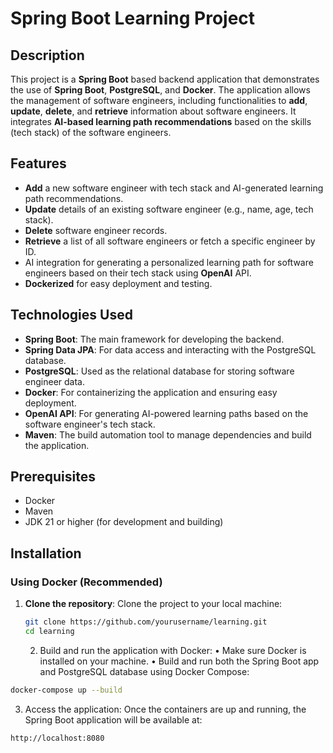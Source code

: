 # **Spring Boot Learning Project**

## **Description**
This project is a **Spring Boot** based backend application that demonstrates the use of **Spring Boot**, **PostgreSQL**, and **Docker**. The application allows the management of software engineers, including functionalities to **add**, **update**, **delete**, and **retrieve** information about software engineers. It integrates **AI-based learning path recommendations** based on the skills (tech stack) of the software engineers.

## **Features**
- **Add** a new software engineer with tech stack and AI-generated learning path recommendations.
- **Update** details of an existing software engineer (e.g., name, age, tech stack).
- **Delete** software engineer records.
- **Retrieve** a list of all software engineers or fetch a specific engineer by ID.
- AI integration for generating a personalized learning path for software engineers based on their tech stack using **OpenAI** API.
- **Dockerized** for easy deployment and testing.

## **Technologies Used**
- **Spring Boot**: The main framework for developing the backend.
- **Spring Data JPA**: For data access and interacting with the PostgreSQL database.
- **PostgreSQL**: Used as the relational database for storing software engineer data.
- **Docker**: For containerizing the application and ensuring easy deployment.
- **OpenAI API**: For generating AI-powered learning paths based on the software engineer's tech stack.
- **Maven**: The build automation tool to manage dependencies and build the application.

## **Prerequisites**
- Docker
- Maven
- JDK 21 or higher (for development and building)

## **Installation**

### **Using Docker (Recommended)**

1. **Clone the repository**:
   Clone the project to your local machine:

   ```bash
   git clone https://github.com/yourusername/learning.git
   cd learning 
    ```
	2.	Build and run the application with Docker:
	•	Make sure Docker is installed on your machine.
	•	Build and run both the Spring Boot app and PostgreSQL database using Docker Compose:

```bash
docker-compose up --build
```
3.	Access the application:
Once the containers are up and running, the Spring Boot application will be available at:
```bash 
http://localhost:8080
```




   
